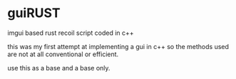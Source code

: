 # guiRUST
imgui based rust recoil script coded in c++

this was my first attempt at implementing a gui in c++ so the methods used are not at all conventional or efficient.

use this as a base and a base only.
